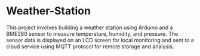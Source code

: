 # Weather-Station
This project involves building a weather station using Arduino and a BME280 sensor to measure temperature, humidity, and pressure. The sensor data is displayed on an LCD screen for local monitoring and sent to a cloud service using MQTT protocol for remote storage and analysis.
